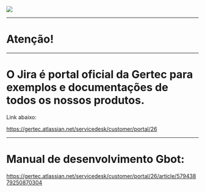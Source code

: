 [![](https://pbs.twimg.com/media/EKzBdw7WwAQrq8J.png)](https://www.gertec.com.br/)

 ----------------------------------------------------------------------

 # Atenção!                                
 
  ----------------------------------------------------------------------

# O Jira é portal oficial da Gertec para exemplos e documentações de todos os nossos produtos. 
 
 Link abaixo:
 
 https://gertec.atlassian.net/servicedesk/customer/portal/26
 
 ----------------------------------------------------------------------

# Manual de desenvolvimento Gbot:

https://gertec.atlassian.net/servicedesk/customer/portal/26/article/57943879250870304

